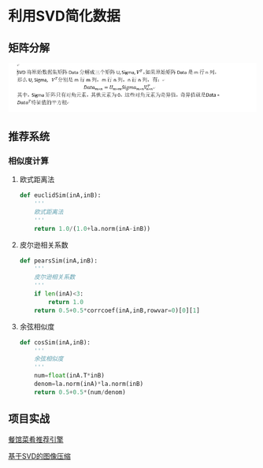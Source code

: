 # 利用SVD简化数据

## 矩阵分解

![](https://github.com/TonyJent/myMachineLearning/blob/master/images/14_SVD/%E7%9F%A9%E9%98%B5%E5%88%86%E8%A7%A3.PNG)

## 推荐系统

### 相似度计算

1. 欧式距离法

   ```python
   def euclidSim(inA,inB):
       '''
       欧式距离法
       '''
       return 1.0/(1.0+la.norm(inA-inB))
   ```

2. 皮尔逊相关系数

   ```python
   def pearsSim(inA,inB):
       '''
       皮尔逊相关系数
       '''
       if len(inA)<3:
           return 1.0
       return 0.5+0.5*corrcoef(inA,inB,rowvar=0)[0][1]
   ```

3. 余弦相似度

   ```python
   def cosSim(inA,inB):
       '''
       余弦相似度
       '''
       num=float(inA.T*inB)
       denom=la.norm(inA)*la.norm(inB)
       return 0.5+0.5*(num/denom)
   ```

## 项目实战

[餐馆菜肴推荐引擎](https://github.com/TonyJent/myMachineLearning/blob/master/14_SVD/foodRecommend.py)

[基于SVD的图像压缩](https://github.com/TonyJent/myMachineLearning/blob/master/14_SVD/imgsCompress.py)



